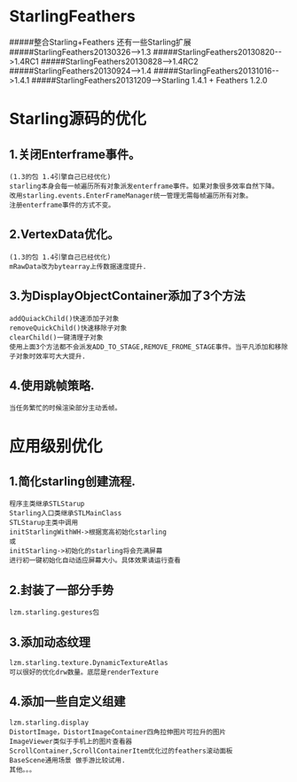 StarlingFeathers
================

#####整合Starling+Feathers 还有一些Starling扩展
#####StarlingFeathers20130326-->1.3
#####StarlingFeathers20130820-->1.4RC1
#####StarlingFeathers20130828-->1.4RC2
#####StarlingFeathers20130924-->1.4
#####StarlingFeathers20131016-->1.4.1
#####StarlingFeathers20131209-->Starling 1.4.1 + Feathers 1.2.0

Starling源码的优化
================

1.关闭Enterframe事件。
-------------------
    (1.3的包 1.4引擎自己已经优化)
	starling本身会每一帧遍历所有对象派发enterframe事件。如果对象很多效率自然下降。
	改用starling.events.EnterFrameManager统一管理无需每帧遍历所有对象。
	注册enterframe事件的方式不变。
2.VertexData优化。
----------------
    (1.3的包 1.4引擎自己已经优化)
	mRawData改为bytearray上传数据速度提升.
3.为DisplayObjectContainer添加了3个方法
-------------------------------------
	addQuiackChild()快速添加子对象
	removeQuickChild()快速移除子对象
	clearChild()一键清理子对象
	使用上面3个方法都不会派发ADD_TO_STAGE,REMOVE_FROME_STAGE事件。当平凡添加和移除子对象时效率可大大提升.
4.使用跳帧策略.
-------------
	当任务繁忙的时候渲染部分主动丢帧。
					
应用级别优化
==========

1.简化starling创建流程.
---------------------
	程序主类继承STLStarup
	Starling入口类继承STLMainClass
	STLStarup主类中调用
	initStarlingWithWH->根据宽高初始化starling
    或
	initStarling->初始化的starling将会充满屏幕
	进行初一键初始化自动适应屏幕大小。具体效果请运行查看

2.封装了一部分手势
---------------
	lzm.starling.gestures包
	
3.添加动态纹理
------------
	lzm.starling.texture.DynamicTextureAtlas
	可以很好的优化drw数量。底层是renderTexture

4.添加一些自定义组建
-----------------
	lzm.starling.display
	DistortImage，DistortImageContainer四角拉伸图片可拉升的图片
	ImageViewer类似于手机上的图片查看器
	ScrollContainer,ScrollContainerItem优化过的feathers滚动面板
	BaseScene通用场景 做手游比较试用.
	其他。。。
